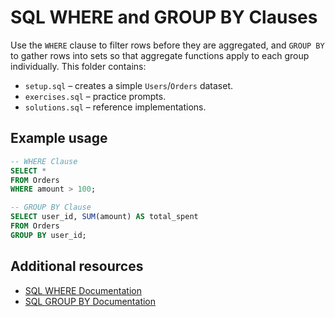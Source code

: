 # SQL WHERE and GROUP BY Clauses

Use the `WHERE` clause to filter rows before they are aggregated, and `GROUP BY` to gather rows into sets so that aggregate functions apply to each group individually. This folder contains:

- `setup.sql` – creates a simple `Users`/`Orders` dataset.
- `exercises.sql` – practice prompts.
- `solutions.sql` – reference implementations.

## Example usage

```sql
-- WHERE Clause
SELECT *
FROM Orders
WHERE amount > 100;

-- GROUP BY Clause
SELECT user_id, SUM(amount) AS total_spent
FROM Orders
GROUP BY user_id;
```

## Additional resources
- [SQL WHERE Documentation](https://www.w3schools.com/sql/sql_where.asp)
- [SQL GROUP BY Documentation](https://www.w3schools.com/sql/sql_groupby.asp)
